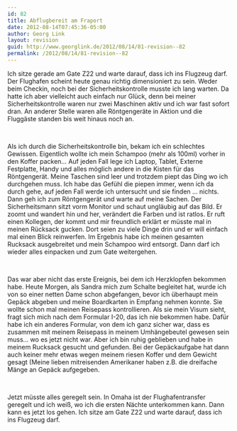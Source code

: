 ```yaml
---
id: 82
title: Abflugbereit am Fraport
date: 2012-08-14T07:45:36-05:00
author: Georg Link
layout: revision
guid: http://www.georglink.de/2012/08/14/81-revision--82
permalink: /2012/08/14/81-revision--82
---
```

Ich sitze gerade am Gate Z22 und warte darauf, dass ich ins Flugzeug darf. Der Flughafen scheint heute genau richtig dimensioniert zu sein. Weder beim Checkin, noch bei der Sicherheitskontrolle musste ich lang warten. Da hatte ich aber vielleicht auch einfach nur Glück, denn bei meiner Sicherheitskontrolle waren nur zwei Maschinen aktiv und ich war fast sofort dran. An anderer Stelle waren alle Röntgengeräte in Aktion und die Fluggäste standen bis weit hinaus noch an.

&nbsp;

Als ich durch die Sicherheitskontrolle bin, bekam ich ein schlechtes Gewissen. Eigentlich wollte ich mein Schampoo (mehr als 100ml) vorher in den Koffer packen&#8230; Auf jeden Fall lege ich Laptop, Tablet, Externe Festplatte, Handy und alles möglich andere in die Kisten für das Röntgengerät. Meine Taschen sind leer und trotzdem piept das Ding wo ich durchgehen muss. Ich habe das Gefühl die piepen immer, wenn ich da durch gehe, auf jeden Fall werde ich untersucht und sie finden &#8230; nichts. Dann geh ich zum Röntgengerät und warte auf meine Sachen. Der Sicherheitsmann sitzt vorm Monitor und schaut ungläubig auf das Bild. Er zoomt und wandert hin und her, verändert die Farben und ist ratlos. Er ruft einen Kollegen, der kommt und mir freundlich erklärt er müsste mal in meinen Rücksack gucken. Dort seien zu viele Dinge drin und er will einfach mal einen Blick reinwerfen. Im Ergebnis habe ich meinen gesamten Rucksack ausgebreitet und mein Schampoo wird entsorgt. Dann darf ich wieder alles einpacken und zum Gate weitergehen.

&nbsp;

Das war aber nicht das erste Ereignis, bei dem ich Herzklopfen bekommen habe. Heute Morgen, als Sandra mich zum Schalte begleitet hat, wurde ich von so einer netten Dame schon abgefangen, bevor ich überhaupt mein Gepäck abgeben und meine Boardkarten in Empfang nehmen konnte. Sie wollte schon mal meinen Reisepass kontrollieren. Als sie mein Visum sieht, fragt sich mich nach dem Formular I-20, das ich nie bekommen habe. Dafür habe ich ein anderes Formular, von dem ich ganz sicher war, dass es zusammen mit meinem Reisepass in meinem Umhängebeutel gewesen sein muss&#8230; wo es jetzt nicht war. Aber ich bin ruhig geblieben und habe in meinem Rucksack gesucht und gefunden. Bei der Gepäckaufgabe hat dann auch keiner mehr etwas wegen meinem riesen Koffer und dem Gewicht gesagt (Meine lieben mitreisenden Amerikaner haben z.B. die dreifache Mänge an Gepäck aufgegeben.

&nbsp;

Jetzt müsste alles geregelt sein. In Omaha ist der Flughafentransfer geregelt und ich weiß, wo ich die ersten Nächte unterkommen kann. Dann kann es jetzt los gehen. Ich sitze am Gate Z22 und warte darauf, dass ich ins Flugzeug darf.